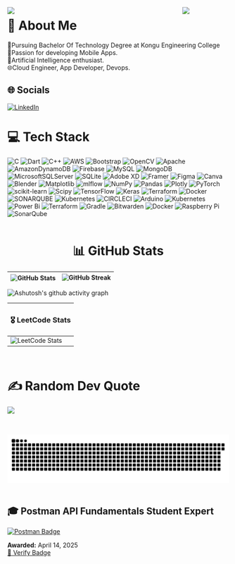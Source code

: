 <img align="left" src="https://user-images.githubusercontent.com/65187002/144930161-2f783401-8d27-4fdf-a2f7-cc0ba32f1f1f.gif" width="21%" style="display:inline;"><img align="right" src="https://user-images.githubusercontent.com/65187002/144930161-2f783401-8d27-4fdf-a2f7-cc0ba32f1f1f.gif" width="21%" style="display:inline;">

# 💫 About Me

🏫Pursuing Bachelor Of Technology Degree at Kongu Engineering College<br>📱Passion for developing Mobile Apps.<br>🤖Artificial Intelligence enthusiast.<br>
    🌐Cloud Engineer, App Developer, Devops.<br> 

## 🌐 Socials

[![LinkedIn](https://img.shields.io/badge/LinkedIn-%230077B5.svg?logo=linkedin&logoColor=white)](https://linkedin.com/in/dharshanprakash)

# 💻 Tech Stack

![C](https://img.shields.io/badge/c-%2300599C.svg?style=for-the-badge&logo=c&logoColor=white) ![Dart](https://img.shields.io/badge/dart-%230175C2.svg?style=for-the-badge&logo=dart&logoColor=white) ![C++](https://img.shields.io/badge/c++-%2300599C.svg?style=for-the-badge&logo=c%2B%2B&logoColor=white) ![AWS](https://img.shields.io/badge/AWS-%23FF9900.svg?style=for-the-badge&logo=amazon-aws&logoColor=white) ![Bootstrap](https://img.shields.io/badge/bootstrap-%238511FA.svg?style=for-the-badge&logo=bootstrap&logoColor=white) ![OpenCV](https://img.shields.io/badge/opencv-%23white.svg?style=for-the-badge&logo=opencv&logoColor=white) ![Apache](https://img.shields.io/badge/apache-%23D42029.svg?style=for-the-badge&logo=apache&logoColor=white) ![AmazonDynamoDB](https://img.shields.io/badge/Amazon%20DynamoDB-4053D6?style=for-the-badge&logo=Amazon%20DynamoDB&logoColor=white) ![Firebase](https://img.shields.io/badge/Firebase-039BE5?style=for-the-badge&logo=Firebase&logoColor=white) ![MySQL](https://img.shields.io/badge/mysql-%2300000f.svg?style=for-the-badge&logo=mysql&logoColor=white) ![MongoDB](https://img.shields.io/badge/MongoDB-%234ea94b.svg?style=for-the-badge&logo=mongodb&logoColor=white) ![MicrosoftSQLServer](https://img.shields.io/badge/Microsoft%20SQL%20Server-CC2927?style=for-the-badge&logo=microsoft%20sql%20server&logoColor=white) ![SQLite](https://img.shields.io/badge/sqlite-%2307405e.svg?style=for-the-badge&logo=sqlite&logoColor=white) ![Adobe XD](https://img.shields.io/badge/Adobe%20XD-470137?style=for-the-badge&logo=Adobe%20XD&logoColor=#FF61F6) ![Framer](https://img.shields.io/badge/Framer-black?style=for-the-badge&logo=framer&logoColor=blue) ![Figma](https://img.shields.io/badge/figma-%23F24E1E.svg?style=for-the-badge&logo=figma&logoColor=white) ![Canva](https://img.shields.io/badge/Canva-%2300C4CC.svg?style=for-the-badge&logo=Canva&logoColor=white) ![Blender](https://img.shields.io/badge/blender-%23F5792A.svg?style=for-the-badge&logo=blender&logoColor=white) ![Matplotlib](https://img.shields.io/badge/Matplotlib-%23ffffff.svg?style=for-the-badge&logo=Matplotlib&logoColor=black) ![mlflow](https://img.shields.io/badge/mlflow-%23d9ead3.svg?style=for-the-badge&logo=numpy&logoColor=blue) ![NumPy](https://img.shields.io/badge/numpy-%23013243.svg?style=for-the-badge&logo=numpy&logoColor=white) ![Pandas](https://img.shields.io/badge/pandas-%23150458.svg?style=for-the-badge&logo=pandas&logoColor=white) ![Plotly](https://img.shields.io/badge/Plotly-%233F4F75.svg?style=for-the-badge&logo=plotly&logoColor=white) ![PyTorch](https://img.shields.io/badge/PyTorch-%23EE4C2C.svg?style=for-the-badge&logo=PyTorch&logoColor=white) ![scikit-learn](https://img.shields.io/badge/scikit--learn-%23F7931E.svg?style=for-the-badge&logo=scikit-learn&logoColor=white) ![Scipy](https://img.shields.io/badge/SciPy-%230C55A5.svg?style=for-the-badge&logo=scipy&logoColor=%white) ![TensorFlow](https://img.shields.io/badge/TensorFlow-%23FF6F00.svg?style=for-the-badge&logo=TensorFlow&logoColor=white) ![Keras](https://img.shields.io/badge/Keras-%23D00000.svg?style=for-the-badge&logo=Keras&logoColor=white) ![Terraform](https://img.shields.io/badge/terraform-%235835CC.svg?style=for-the-badge&logo=terraform&logoColor=white) ![Docker](https://img.shields.io/badge/docker-%230db7ed.svg?style=for-the-badge&logo=docker&logoColor=white) ![SONARQUBE](https://img.shields.io/badge/sonarqube-4E9BCD.svg?style=for-the-badge&logo=sonarqube&logoColor=white&color=%234E9BCD) ![Kubernetes](https://img.shields.io/badge/kubernetes-%23326ce5.svg?style=for-the-badge&logo=kubernetes&logoColor=white) ![CIRCLECI](https://img.shields.io/badge/CIRCLECI-02303A.svg?style=for-the-badge&logo=CIRCLECI&logoColor=white&color=%23343434) ![Arduino](https://img.shields.io/badge/-Arduino-00979D?style=for-the-badge&logo=Arduino&logoColor=white) ![Kubernetes](https://img.shields.io/badge/kubernetes-%23326ce5.svg?style=for-the-badge&logo=kubernetes&logoColor=white) ![Power Bi](https://img.shields.io/badge/power_bi-F2C811?style=for-the-badge&logo=powerbi&logoColor=black) ![Terraform](https://img.shields.io/badge/terraform-%235835CC.svg?style=for-the-badge&logo=terraform&logoColor=white) ![Gradle](https://img.shields.io/badge/Gradle-02303A.svg?style=for-the-badge&logo=Gradle&logoColor=white) ![Bitwarden](https://img.shields.io/badge/bitwarden-%23175DDC.svg?style=for-the-badge&logo=bitwarden&logoColor=white) ![Docker](https://img.shields.io/badge/docker-%230db7ed.svg?style=for-the-badge&logo=docker&logoColor=white) ![Raspberry Pi](https://img.shields.io/badge/-RaspberryPi-C51A4A?style=for-the-badge&logo=Raspberry-Pi) ![SonarQube](https://img.shields.io/badge/SonarQube-black?style=for-the-badge&logo=sonarqube&logoColor=4E9BCD)
<img src="https://www.animatedimages.org/data/media/562/animated-line-image-0386.gif" height="5" width="100%">

<div align="center">

# 📊 GitHub Stats




| <img align="center" src="https://github-readme-stats.vercel.app/api?username=DharshanPrakashP&count_private=true&show_icons=true&theme=nightowl&bg_color=0,000000,441350&title_color=c56a90&text_color=ffffff&rank_icon=github&hide=prs,issues,contribs&show=reviews,prs_merged,prs_merged_percentage" alt="GitHub Stats" />  |![GitHub Streak](https://github-readme-streak-stats.herokuapp.com?user=DharshanPrakashP&heme=nightowl&background=0,000000,441350&fire=ffeb95&ring=ffeb95&sideNums=ffffff&sideLabels=ffffff&dates=c56a90&currStreakNum=ffffff) |
|---------|---------|
</div>






![Ashutosh's github activity graph](https://github-readme-activity-graph.vercel.app/graph?username=DharshanPrakashP&theme=github-compact)
<br/>

<div align="center">

|  <div align="center" ><h3>🎖️ **LeetCode Stats** |
|---------|
|![LeetCode Stats](https://leetcard.jacoblin.cool/DharshanPrakash?theme=dark&font=Baloo%202&ext=heatmap)

</div>     


<img src="https://www.animatedimages.org/data/media/562/animated-line-image-0386.gif" height="5" width="100%">

# ✍️ Random Dev Quote

![](https://quotes-github-readme.vercel.app/api?type=horizontal&theme=radical)

<img src="https://www.animatedimages.org/data/media/562/animated-line-image-0386.gif" height="5" width="100%">

![snake gif](https://github.com/DharshanPrakashP/DharshanPrakashP/blob/output/github-snake-dark.svg)
<img src="https://www.animatedimages.org/data/media/562/animated-line-image-0386.gif" height="5" width="100%">
<br/>

<!-- # PortFolio Stats

 [![Netlify Status](https://api.netlify.com/api/v1/badges/1e09c9ce-210b-41ba-900b-ac504c75caae/deploy-status)](https://app.netlify.com/sites/dharshanprakash/deploys)
-->
## 🎓 Postman API Fundamentals Student Expert

<a href="https://api.badgr.io/public/assertions/Z88v8ZBuSO-xtHLqObJ9KQ">
  <img src="https://api.badgr.io/public/assertions/Z88v8ZBuSO-xtHLqObJ9KQ/image" alt="Postman Badge" width="150"/>
</a>

**Awarded:** April 14, 2025  
[🔗 Verify Badge](https://badgecheck.io?url=https%3A%2F%2Fapi.badgr.io%2Fpublic%2Fassertions%2FZ88v8ZBuSO-xtHLqObJ9KQ%3Fidentity__email%3Ddharshanprakasherode%2540gmail.com)

<!-- Proudly created with GPRM ( https://gprm.itsvg.in ) -->
